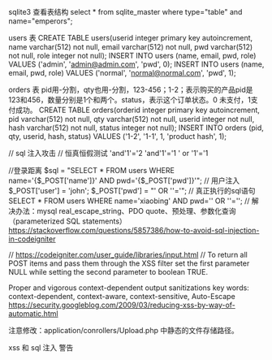 sqlite3 查看表结构
select * from sqlite_master where type="table" and name="emperors";

users 表
CREATE TABLE users(userid integer primary key  autoincrement, name varchar(512) not null, email varchar(512) not null, pwd varchar(512) not null, role integer not null);
INSERT INTO users (name, email, pwd, role) VALUES ('admin', 'admin@admin.com', 'pwd', 0);
INSERT INTO users (name, email, pwd, role) VALUES ('normal', 'normal@normal.com', 'pwd', 1);

orders 表
pid用-分割，qty也用-分割，123-456；1-2；表示购买的产品pid是123和456，数量分别是1个和两个。status，表示这个订单状态。0 未支付，1支付成功。
CREATE TABLE orders(orderid integer primary key  autoincrement, pid varchar(512) not null, qty varchar(512) not null, userid integer not null, hash varchar(512) not null, status integer not null);
INSERT INTO orders (pid, qty, userid, hash, status) VALUES ('1-2', '1-1', 1, 'product hash', 1);


// sql 注入攻击
// 恒真恒假测试
'and'1'='2
'and'1'='1
' or '1'='1

//登录距离
$sql = "SELECT * FROM users WHERE name='{$_POST['name']}' AND pwd='{$_POST['pwd']}'";
// 用户注入
$_POST['user'] = 'john';
$_POST['pwd'] = "' OR ''='";
// 真正执行的sql语句
SELECT * FROM users WHERE name='xiaobing' AND pwd='' OR ''='';
// 解决办法：mysql real_escape_string、PDO quote、预处理、参数化查询（parameterized SQL statements）https://stackoverflow.com/questions/5857386/how-to-avoid-sql-injection-in-codeigniter
<!-- CodeIgniter's Active Record methods automatically escape queries for you, to prevent sql injection.

$this->db->select('*')->from('tablename')->where('var', $val1);
$this->db->get();
or

$this->db->insert('tablename', array('var1'=>$val1, 'var2'=>$val2));
If you don't want to use Active Records, you can use query bindings to prevent against injection.

$sql = 'SELECT * FROM tablename WHERE var = ?';
$this->db->query($sql, array($val1));
Or for inserting you can use the insert_string() method.

$sql = $this->db->insert_string('tablename', array('var1'=>$val1, 'var2'=>$val2));
$this->db->query($sql);
There is also the escape() method if you prefer to run your own queries.

$val1 = $this->db->escape($val1);
$this->db->query("SELECT * FROM tablename WHERE var=$val1"); -->

// https://codeigniter.com/user_guide/libraries/input.html
// To return all POST items and pass them through the XSS filter set the first parameter NULL while setting the second parameter to boolean TRUE.

Proper and vigorous context-dependent output sanitizations
key words: context-dependent, context-aware, context-sensitive, Auto-Escape
https://security.googleblog.com/2009/03/reducing-xss-by-way-of-automatic.html


注意修改：application/conrollers/Upload.php 中静态的文件存储路径。

xss 和 sql 注入 警告